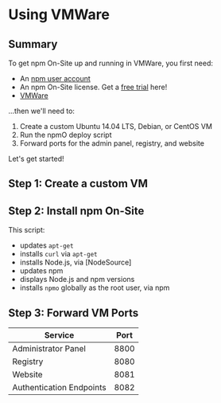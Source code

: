 # Using VMWare

## Summary

To get npm On-Site up and running in VMWare, you first need:

- An [npm user account]
- An npm On-Site license. Get a [free trial] here!
- [VMWare]

...then we'll need to:

1. Create a custom Ubuntu 14.04 LTS, Debian, or CentOS VM
2. Run the npmO deploy script
3. Forward ports for the admin panel, registry, and website

Let's get started!

## Step 1: Create a custom VM

## Step 2: Install npm On-Site

This script:

  - updates `apt-get`
  - installs `curl` via `apt-get`
  - installs Node.js, via [NodeSource]
  - updates npm
  - displays Node.js and npm versions
  - installs `npmo` globally as the root user, via npm

## Step 3: Forward VM Ports

| Service                   | Port  |
|-------------------------- |------ |
| Administrator Panel       | 8800  |
| Registry                  | 8080  |
| Website                   | 8081  |
| Authentication Endpoints  | 8082  |

[npm user account]: https://www.npmjs.com/signup
[free trial]: https://www.npmjs.com/on-site#free-trial
[VMWare]: http://www.vmware.com/
